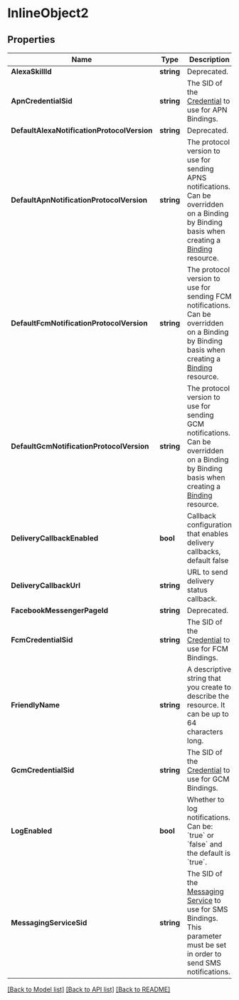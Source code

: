 # InlineObject2

## Properties

Name | Type | Description | Notes
------------ | ------------- | ------------- | -------------
**AlexaSkillId** | **string** | Deprecated. | [optional] 
**ApnCredentialSid** | **string** | The SID of the [Credential](https://www.twilio.com/docs/notify/api/credential-resource) to use for APN Bindings. | [optional] 
**DefaultAlexaNotificationProtocolVersion** | **string** | Deprecated. | [optional] 
**DefaultApnNotificationProtocolVersion** | **string** | The protocol version to use for sending APNS notifications. Can be overridden on a Binding by Binding basis when creating a [Binding](https://www.twilio.com/docs/notify/api/binding-resource) resource. | [optional] 
**DefaultFcmNotificationProtocolVersion** | **string** | The protocol version to use for sending FCM notifications. Can be overridden on a Binding by Binding basis when creating a [Binding](https://www.twilio.com/docs/notify/api/binding-resource) resource. | [optional] 
**DefaultGcmNotificationProtocolVersion** | **string** | The protocol version to use for sending GCM notifications. Can be overridden on a Binding by Binding basis when creating a [Binding](https://www.twilio.com/docs/notify/api/binding-resource) resource. | [optional] 
**DeliveryCallbackEnabled** | **bool** | Callback configuration that enables delivery callbacks, default false | [optional] 
**DeliveryCallbackUrl** | **string** | URL to send delivery status callback. | [optional] 
**FacebookMessengerPageId** | **string** | Deprecated. | [optional] 
**FcmCredentialSid** | **string** | The SID of the [Credential](https://www.twilio.com/docs/notify/api/credential-resource) to use for FCM Bindings. | [optional] 
**FriendlyName** | **string** | A descriptive string that you create to describe the resource. It can be up to 64 characters long. | [optional] 
**GcmCredentialSid** | **string** | The SID of the [Credential](https://www.twilio.com/docs/notify/api/credential-resource) to use for GCM Bindings. | [optional] 
**LogEnabled** | **bool** | Whether to log notifications. Can be: &#x60;true&#x60; or &#x60;false&#x60; and the default is &#x60;true&#x60;. | [optional] 
**MessagingServiceSid** | **string** | The SID of the [Messaging Service](https://www.twilio.com/docs/sms/send-messages#messaging-services) to use for SMS Bindings. This parameter must be set in order to send SMS notifications. | [optional] 

[[Back to Model list]](../README.md#documentation-for-models) [[Back to API list]](../README.md#documentation-for-api-endpoints) [[Back to README]](../README.md)


